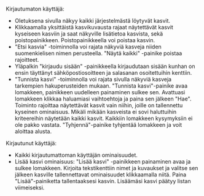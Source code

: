Kirjautumaton käyttäjä:

* Oletuksena sivulla näkyy kaikki järjestelmästä löytyvät kasvit. 
* Klikkaamalla yksittäistä kasvikuvausta rajaat näytettävät kasvit kyseiseen kasviin ja saat näkyville lisätietoa kasvista, sekä poistopainikkeen. Poistopainikkeella voi poistaa kasvin. 
* "Etsi kasvia" -toiminnolla voi rajata näkyviä kasveja niiden suomenkielisen nimen perusteella. "Näytä kaikki" -painike poistaa rajoitteet. 
* Yläpalkin "kirjaudu sisään" -painikkeella kirjaudutaan sisään kunhan on ensin täyttänyt sähköpostiosoitteen ja salasanan osoitettuihin kenttiin. 
* "Tunnista kasvi" -toiminnolla voi rajata sivulla näkyviä kasveja tarkempien hakuperusteiden mukaan. "Tunnista kasvi"-painike avaa lomakkeen, painikkeen uudelleen painaminen sulkee sen. Avattuasi lomakkeen klikkaa haluamiasi vaihtoehtoja ja paina sen jälkeen "Hae". Toiminto rajoittaa näytettävät kasvit vain niihin, joille on tallennettu kyseinen ominaisuus. Mikäli mikään kasveista ei sovi haluttuihin kriteereihin näytetään kaikki kasvit. Kaikkiin lomakkeen kysymyksiin ei ole pakko vastata. "Tyhjennä"-painike tyhjentää lomakkeen ja voit aloittaa alusta. 

Kirjautunut käyttäjä:

* Kaikki kirjautumattoman käyttäjän ominaisuudet.
* Lisää kasvi ominaisuus: "Lisää kasvi" -painikkeen painaminen avaa ja sulkee lomakkeen. Kirjoita tekstikenttiin nimet ja kuvaukset ja valitse sen jälkeen kasville tallennettavat ominaisuudet klikkaamalla niitä. Paina "Lisää"-painiketta tallentaaksesi kasvin. Lisäämäsi kasvi päätyy listan viimeiseksi. 

